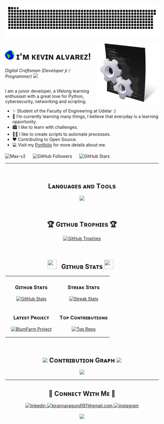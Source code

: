 <!--Banner-->
![Max-v2 Banner Image](https://github.com/Max-v2/Max-v2/blob/main/Img/Banner.svg)

<!--Night Owl image-->
<div>
  <img align="right" width="40%" src="https://github.com/Max-v2/Max-v2/blob/main/Img/Bannner_2.png">
</div>

<!--Header Name-->
# <img src="https://github.com/Max-v2/Max-v2/blob/main/Img/Earth.gif" width="30"/> ɪ'ᴍ ᴋᴇᴠɪɴ ᴀʟᴠᴀʀᴇᴢ! 
*Digital Craftsman (Developer jr / Programmer)* <img src="https://media2.giphy.com/media/QssGEmpkyEOhBCb7e1/giphy.gif?cid=ecf05e47a0n3gi1bfqntqmob8g9aid1oyj2wr3ds3mg700bl&rid=giphy.gif" width ="25">  
<br /> 


<!--Start Intro-->               
<p align="left">I am a junior developer, a lifelong learning enthusiast with a great love for Python, cybersecurity, networking and scripting. </p>

- ✨ Student of the Faculty of Engineering at Udelar :)
- 🌱 I’m currently learning many things, I believe that everyday is a learning opportunity.
- 🏙  I like to learn with challenges.
- 💁‍♂️ I like to create scripts to automate processes.
- ❤ Contributing to Open Source.
- 💻 Visit my [Portfolio](https://Max-v2.github.io) for more details about me.
<!--End Intro-->

<!--Profile Count Badge-->
<p align="left">
  <img src="https://komarev.com/ghpvc/?username=Max-v2&label=Profile%20views&color=770677&style=for-the-badge&logo=github" alt="Max-v2" style="padding-right:20px;" />
  <img src="https://img.shields.io/github/followers/Max-v2?label=Followers&color=770677&style=for-the-badge&logo=github" alt="GitHub Followers" style="padding-right:20px;" />
  <img src="https://img.shields.io/github/stars/Max-v2?label=Stars&color=770677&style=for-the-badge&logo=github" alt="GitHub Stars" />
</p>

---
<br />

<!--Languages and Tools Section-->       
<h2 align="center">Lᴀɴɢᴜᴀɢᴇs ᴀɴᴅ Tᴏᴏʟs</h2> 
<p align="center">
<img width="500px"  src="https://skillicons.dev/icons?i=py,cpp,java,js,html,css,bootstrap,bash,git,vscode,docker,linux,stackoverflow&perline=10"  />
</p>
<br />

<!--Trophies Section-->   
<h2 align="center">🏆 Gɪᴛʜᴜʙ Tʀᴏᴘʜɪᴇs 🏆</h2>
<p align="center">
  <a href="https://github.com/Max-v2">
    <img src="https://github-profile-trophy.vercel.app/?username=Max-v2&row=2&column=6&margin-w=20&margin-h=20&no-bg=true&no-frame=true&title_color=ffffff" alt="GitHub Trophies">
  </a>
</p>
<br />

<!--Github stats Table--> 
<h2 align="center"><img src="https://media.giphy.com/media/iY8CRBdQXODJSCERIr/giphy.gif" width="30" height="30" style="margin-right: 10px;"> Gɪᴛʜᴜʙ Sᴛᴀᴛs <img src="https://media.giphy.com/media/iY8CRBdQXODJSCERIr/giphy.gif" width="30" height="30" style="margin-right: 10px;"></h2>

<table width="100%">
  <tr>
    <td width="50%">
      <h3 align="center"><strong>Gɪᴛʜᴜʙ Sᴛᴀᴛs</strong></h3>
      <p align="center">
        <a href="https://github.com/Max-v2">
          <img align="center" src="https://github-readme-stats.vercel.app/api?username=Max-v2&count_private=true&show_icons=true&theme=nightowl" alt="GitHub Stats" />
        </a>
      </p>
    </td>
    <td width="50%">
      <h3 align="center"><strong>Sᴛʀᴇᴀᴋ Sᴛᴀᴛs</strong></h3>
      <p align="center">
        <a href="https://github.com/Max-v2">
          <img align="center" src="https://streak-stats.demolab.com?user=Max-v2&theme=nightowl" alt="Streak Stats" />
        </a>
      </p>
    </td>
  </tr>
  <tr>
    <td width="50%">
      <h3 align="center"><strong>Lᴀᴛᴇsᴛ Pʀᴏᴊᴇᴄᴛ</strong></h3>
      <p align="center">
        <a href="https://github.com/Max-v2/BlumFarm">
          <img align="center" width="470" src="https://github-readme-stats.vercel.app/api/pin/?username=Max-v2&repo=BlumFarm&theme=nightowl&show_owner=true" alt="BlumFarm Project" />
        </a>
      </p>
    </td>
    <td width="50%">
      <h3 align="center"><strong>Tᴏᴘ Cᴏɴᴛʀɪʙᴜᴛɪᴏɴs</strong></h3>
      <p align="center">
        <a href="https://github.com/Max-v2">
          <img align="center" src="https://github-contributor-stats.vercel.app/api?username=Max-v2&limit=3&theme=nightowl&show_owner=true&combine_all_yearly_contributions=true" alt="Top Repo" />
        </a>
      </p>
    </td>
  </tr>
</table>
<br />

<!--Contribution Graph-->
<h2 align="center"><img src="https://i.giphy.com/media/v1.Y2lkPTc5MGI3NjExdXlscnlkZXExdzRlczhjaG45bGQ4eTd3dWY3YmpxNWc4OXYzOGFhbiZlcD12MV9pbnRlcm5hbF9naWZfYnlfaWQmY3Q9cw/j2MHloPxDewtuIigvT/giphy.gif" width ="25"> Cᴏɴᴛʀɪʙᴜᴛɪᴏɴ Gʀᴀᴘʜ <img src="https://i.giphy.com/media/v1.Y2lkPTc5MGI3NjExdXlscnlkZXExdzRlczhjaG45bGQ4eTd3dWY3YmpxNWc4OXYzOGFhbiZlcD12MV9pbnRlcm5hbF9naWZfYnlfaWQmY3Q9cw/j2MHloPxDewtuIigvT/giphy.gif" width ="25"></h2>
<div align="center">
    <img src="https://github-readme-activity-graph.vercel.app/graph?username=Max-v2&bg_color=011627&color=79d3c3&line=c792ea&point=ffeb95&area=true&hide_border=false" border-radius="15">
</div>

---


<!--Contact Section--> 

<h2 align="center">🤝 Cᴏɴɴᴇᴄᴛ Wɪᴛʜ Mᴇ 🤝 </h2>
<div align="center">
 <a href="https://www.linkedin.com/in/alvarez-kevin/" target="_blank">
<img src=https://img.shields.io/badge/linkedin-%231E77B5.svg?&style=for-the-badge&logo=linkedin&logoColor=white alt=linkedin style="margin-bottom: 5px;" />
</a>
  
<a href="mailto:kalvarez2@hotmail.com" target="_blank">
<img src="https://img.shields.io/badge/Gmail-D14836?style=for-the-badge&logo=gmail&logoColor=white" alt=kirannaragund197@gmail.com mail style="margin-bottom: 5px;" />
</a>

<a href="https://www.instagram.com/Max26.uy/" target="_blank">
<img src="https://img.shields.io/badge/Instagram-E4405F?style=for-the-badge&logo=instagram&logoColor=white" alt=instagram style="margin-bottom: 5px;" />
</a>

<p align="center">
  <img src="https://capsule-render.vercel.app/api?type=waving&color=gradient&height=65&section=footer"/>
</p>
</div>
<br />